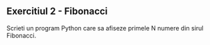 Exercitiul 2 - Fibonacci
--
Scrieti un program Python care sa afiseze primele N numere din sirul Fibonacci.